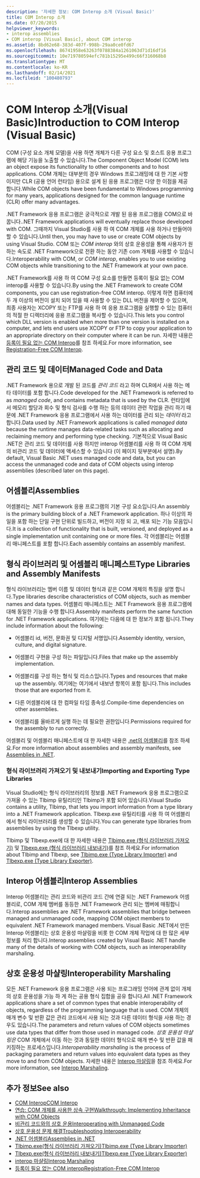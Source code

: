 ```yaml
---
description: '자세한 정보: COM Interop 소개 (Visual Basic)'
title: COM Interop 소개
ms.date: 07/20/2015
helpviewer_keywords:
- interop assemblies
- COM interop [Visual Basic], about COM interop
ms.assetid: 8bd62e68-383d-407f-998b-29aa0ce0fd67
ms.openlocfilehash: 86741958e63263f0788384a1261063d71d16df16
ms.sourcegitcommit: 10e719780594efc781b15295e499c66f316068b8
ms.translationtype: MT
ms.contentlocale: ko-KR
ms.lasthandoff: 02/14/2021
ms.locfileid: "100480793"
---
```

# <a name="introduction-to-com-interop-visual-basic"></a><span data-ttu-id="da321-103">COM Interop 소개(Visual Basic)</span><span class="sxs-lookup"><span data-stu-id="da321-103">Introduction to COM Interop (Visual Basic)</span></span>

<span data-ttu-id="da321-104">COM (구성 요소 개체 모델)을 사용 하면 개체가 다른 구성 요소 및 호스트 응용 프로그램에 해당 기능을 노출할 수 있습니다.</span><span class="sxs-lookup"><span data-stu-id="da321-104">The Component Object Model (COM) lets an object expose its functionality to other components and to host applications.</span></span> <span data-ttu-id="da321-105">COM 개체는 대부분의 경우 Windows 프로그래밍에 대 한 기본 사항 이지만 CLR (공용 언어 런타임) 용으로 설계 된 응용 프로그램은 다양 한 이점을 제공 합니다.</span><span class="sxs-lookup"><span data-stu-id="da321-105">While COM objects have been fundamental to Windows programming for many years, applications designed for the common language runtime (CLR) offer many advantages.</span></span>  
  
 <span data-ttu-id="da321-106">.NET Framework 응용 프로그램은 궁극적으로 개발 된 응용 프로그램을 COM으로 바꿉니다.</span><span class="sxs-lookup"><span data-stu-id="da321-106">.NET Framework applications will eventually replace those developed with COM.</span></span> <span data-ttu-id="da321-107">그때까지 Visual Studio를 사용 하 여 COM 개체를 사용 하거나 만들어야 할 수 있습니다.</span><span class="sxs-lookup"><span data-stu-id="da321-107">Until then, you may have to use or create COM objects by using Visual Studio.</span></span> <span data-ttu-id="da321-108">COM 또는 *COM interop* 와의 상호 운용성을 통해 사용자가 원하는 속도로 .NET Framework으로 전환 하는 동안 기존 com 개체를 사용할 수 있습니다.</span><span class="sxs-lookup"><span data-stu-id="da321-108">Interoperability with COM, or *COM interop*, enables you to use existing COM objects while transitioning to the .NET Framework at your own pace.</span></span>  
  
 <span data-ttu-id="da321-109">.NET Framework를 사용 하 여 COM 구성 요소를 만들면 등록이 필요 없는 COM interop를 사용할 수 있습니다.</span><span class="sxs-lookup"><span data-stu-id="da321-109">By using the .NET Framework to create COM components, you can use registration-free COM interop.</span></span> <span data-ttu-id="da321-110">이렇게 하면 컴퓨터에 두 개 이상의 버전이 설치 되어 있을 때 사용할 수 있는 DLL 버전을 제어할 수 있으며, 최종 사용자는 XCOPY 또는 FTP를 사용 하 여 응용 프로그램을 실행할 수 있는 컴퓨터의 적절 한 디렉터리에 응용 프로그램을 복사할 수 있습니다.</span><span class="sxs-lookup"><span data-stu-id="da321-110">This lets you control which DLL version is enabled when more than one version is installed on a computer, and lets end users use XCOPY or FTP to copy your application to an appropriate directory on their computer where it can be run.</span></span> <span data-ttu-id="da321-111">자세한 내용은 [등록이 필요 없는 COM Interop](../../../framework/interop/registration-free-com-interop.md)를 참조 하세요.</span><span class="sxs-lookup"><span data-stu-id="da321-111">For more information, see [Registration-Free COM Interop](../../../framework/interop/registration-free-com-interop.md).</span></span>  
  
## <a name="managed-code-and-data"></a><span data-ttu-id="da321-112">관리 코드 및 데이터</span><span class="sxs-lookup"><span data-stu-id="da321-112">Managed Code and Data</span></span>  

 <span data-ttu-id="da321-113">.NET Framework 용으로 개발 된 코드를 *관리 코드* 라고 하며 CLR에서 사용 하는 메타 데이터를 포함 합니다.</span><span class="sxs-lookup"><span data-stu-id="da321-113">Code developed for the .NET Framework is referred to as *managed code*, and contains metadata that is used by the CLR.</span></span> <span data-ttu-id="da321-114">런타임에서 메모리 할당과 회수 및 형식 검사를 수행 하는 등의 데이터 관련 작업을 관리 하기 때문에 .NET Framework 응용 프로그램에서 사용 하는 데이터를 관리 되는 *데이터* 라고 합니다.</span><span class="sxs-lookup"><span data-stu-id="da321-114">Data used by .NET Framework applications is called *managed data* because the runtime manages data-related tasks such as allocating and reclaiming memory and performing type checking.</span></span> <span data-ttu-id="da321-115">기본적으로 Visual Basic .NET은 관리 코드 및 데이터를 사용 하지만 interop 어셈블리를 사용 하 여 COM 개체의 비관리 코드 및 데이터에 액세스할 수 있습니다 (이 페이지 뒷부분에서 설명).</span><span class="sxs-lookup"><span data-stu-id="da321-115">By default, Visual Basic .NET uses managed code and data, but you can access the unmanaged code and data of COM objects using interop assemblies (described later on this page).</span></span>  
  
## <a name="assemblies"></a><span data-ttu-id="da321-116">어셈블리</span><span class="sxs-lookup"><span data-stu-id="da321-116">Assemblies</span></span>  

 <span data-ttu-id="da321-117">어셈블리는 .NET Framework 응용 프로그램의 기본 구성 요소입니다.</span><span class="sxs-lookup"><span data-stu-id="da321-117">An assembly is the primary building block of a .NET Framework application.</span></span> <span data-ttu-id="da321-118">하나 이상의 파일을 포함 하는 단일 구현 단위로 빌드하고, 버전이 지정 되 고, 배포 되는 기능 모음입니다.</span><span class="sxs-lookup"><span data-stu-id="da321-118">It is a collection of functionality that is built, versioned, and deployed as a single implementation unit containing one or more files.</span></span> <span data-ttu-id="da321-119">각 어셈블리는 어셈블리 매니페스트를 포함 합니다.</span><span class="sxs-lookup"><span data-stu-id="da321-119">Each assembly contains an assembly manifest.</span></span>  
  
## <a name="type-libraries-and-assembly-manifests"></a><span data-ttu-id="da321-120">형식 라이브러리 및 어셈블리 매니페스트</span><span class="sxs-lookup"><span data-stu-id="da321-120">Type Libraries and Assembly Manifests</span></span>  

 <span data-ttu-id="da321-121">형식 라이브러리는 멤버 이름 및 데이터 형식과 같은 COM 개체의 특징을 설명 합니다.</span><span class="sxs-lookup"><span data-stu-id="da321-121">Type libraries describe characteristics of COM objects, such as member names and data types.</span></span> <span data-ttu-id="da321-122">어셈블리 매니페스트는 .NET Framework 응용 프로그램에 대해 동일한 기능을 수행 합니다.</span><span class="sxs-lookup"><span data-stu-id="da321-122">Assembly manifests perform the same function for .NET Framework applications.</span></span> <span data-ttu-id="da321-123">여기에는 다음에 대 한 정보가 포함 됩니다.</span><span class="sxs-lookup"><span data-stu-id="da321-123">They include information about the following:</span></span>  
  
- <span data-ttu-id="da321-124">어셈블리 id, 버전, 문화권 및 디지털 서명입니다.</span><span class="sxs-lookup"><span data-stu-id="da321-124">Assembly identity, version, culture, and digital signature.</span></span>  
  
- <span data-ttu-id="da321-125">어셈블리 구현을 구성 하는 파일입니다.</span><span class="sxs-lookup"><span data-stu-id="da321-125">Files that make up the assembly implementation.</span></span>  
  
- <span data-ttu-id="da321-126">어셈블리를 구성 하는 형식 및 리소스입니다.</span><span class="sxs-lookup"><span data-stu-id="da321-126">Types and resources that make up the assembly.</span></span> <span data-ttu-id="da321-127">여기에는 여기에서 내보낸 항목이 포함 됩니다.</span><span class="sxs-lookup"><span data-stu-id="da321-127">This includes those that are exported from it.</span></span>  
  
- <span data-ttu-id="da321-128">다른 어셈블리에 대 한 컴파일 타임 종속성.</span><span class="sxs-lookup"><span data-stu-id="da321-128">Compile-time dependencies on other assemblies.</span></span>  
  
- <span data-ttu-id="da321-129">어셈블리를 올바르게 실행 하는 데 필요한 권한입니다.</span><span class="sxs-lookup"><span data-stu-id="da321-129">Permissions required for the assembly to run correctly.</span></span>  
  
 <span data-ttu-id="da321-130">어셈블리 및 어셈블리 매니페스트에 대 한 자세한 내용은 [.net의 어셈블리](../../../standard/assembly/index.md)를 참조 하세요.</span><span class="sxs-lookup"><span data-stu-id="da321-130">For more information about assemblies and assembly manifests, see [Assemblies in .NET](../../../standard/assembly/index.md).</span></span>  
  
### <a name="importing-and-exporting-type-libraries"></a><span data-ttu-id="da321-131">형식 라이브러리 가져오기 및 내보내기</span><span class="sxs-lookup"><span data-stu-id="da321-131">Importing and Exporting Type Libraries</span></span>  

 <span data-ttu-id="da321-132">Visual Studio에는 형식 라이브러리의 정보를 .NET Framework 응용 프로그램으로 가져올 수 있는 Tlbimp 유틸리티인 Tlbimp가 포함 되어 있습니다.</span><span class="sxs-lookup"><span data-stu-id="da321-132">Visual Studio contains a utility, Tlbimp, that lets you import information from a type library into a .NET Framework application.</span></span> <span data-ttu-id="da321-133">Tlbexp.exe 유틸리티를 사용 하 여 어셈블리에서 형식 라이브러리를 생성할 수 있습니다.</span><span class="sxs-lookup"><span data-stu-id="da321-133">You can generate type libraries from assemblies by using the Tlbexp utility.</span></span>  
  
 <span data-ttu-id="da321-134">Tlbimp 및 Tlbexp.exe에 대 한 자세한 내용은 [Tlbimp.exe (형식 라이브러리 가져오기)](../../../framework/tools/tlbimp-exe-type-library-importer.md) 및 [Tlbexp.exe (형식 라이브러리 내보내기)](../../../framework/tools/tlbexp-exe-type-library-exporter.md)를 참조 하세요.</span><span class="sxs-lookup"><span data-stu-id="da321-134">For information about Tlbimp and Tlbexp, see [Tlbimp.exe (Type Library Importer)](../../../framework/tools/tlbimp-exe-type-library-importer.md) and [Tlbexp.exe (Type Library Exporter)](../../../framework/tools/tlbexp-exe-type-library-exporter.md).</span></span>  
  
## <a name="interop-assemblies"></a><span data-ttu-id="da321-135">Interop 어셈블리</span><span class="sxs-lookup"><span data-stu-id="da321-135">Interop Assemblies</span></span>  

 <span data-ttu-id="da321-136">Interop 어셈블리는 관리 코드와 비관리 코드 간에 연결 되는 .NET Framework 어셈블리로, COM 개체 멤버를 동등한 .NET Framework 관리 되는 멤버에 매핑합니다.</span><span class="sxs-lookup"><span data-stu-id="da321-136">Interop assemblies are .NET Framework assemblies that bridge between managed and unmanaged code, mapping COM object members to equivalent .NET Framework managed members.</span></span> <span data-ttu-id="da321-137">Visual Basic .NET에서 만든 Interop 어셈블리는 상호 운용성 마샬링을 비롯 한 COM 개체 작업에 대 한 많은 세부 정보를 처리 합니다.</span><span class="sxs-lookup"><span data-stu-id="da321-137">Interop assemblies created by Visual Basic .NET handle many of the details of working with COM objects, such as interoperability marshaling.</span></span>  
  
## <a name="interoperability-marshaling"></a><span data-ttu-id="da321-138">상호 운용성 마샬링</span><span class="sxs-lookup"><span data-stu-id="da321-138">Interoperability Marshaling</span></span>  

 <span data-ttu-id="da321-139">모든 .NET Framework 응용 프로그램은 사용 되는 프로그래밍 언어에 관계 없이 개체의 상호 운용성을 가능 하 게 하는 공용 형식 집합을 공유 합니다.</span><span class="sxs-lookup"><span data-stu-id="da321-139">All .NET Framework applications share a set of common types that enable interoperability of objects, regardless of the programming language that is used.</span></span> <span data-ttu-id="da321-140">COM 개체의 매개 변수 및 반환 값은 관리 코드에서 사용 되는 것과 다른 데이터 형식을 사용 하는 경우도 있습니다.</span><span class="sxs-lookup"><span data-stu-id="da321-140">The parameters and return values of COM objects sometimes use data types that differ from those used in managed code.</span></span> <span data-ttu-id="da321-141">*상호 운용성 마샬링은* COM 개체에서 이동 하는 것과 동일한 데이터 형식으로 매개 변수 및 반환 값을 패키징하는 프로세스입니다.</span><span class="sxs-lookup"><span data-stu-id="da321-141">*Interoperability marshaling* is the process of packaging parameters and return values into equivalent data types as they move to and from COM objects.</span></span> <span data-ttu-id="da321-142">자세한 내용은 [Interop 마샬링](../../../framework/interop/interop-marshaling.md)을 참조 하세요.</span><span class="sxs-lookup"><span data-stu-id="da321-142">For more information, see [Interop Marshaling](../../../framework/interop/interop-marshaling.md).</span></span>  
  
## <a name="see-also"></a><span data-ttu-id="da321-143">추가 정보</span><span class="sxs-lookup"><span data-stu-id="da321-143">See also</span></span>

- [<span data-ttu-id="da321-144">COM Interop</span><span class="sxs-lookup"><span data-stu-id="da321-144">COM Interop</span></span>](index.md)
- [<span data-ttu-id="da321-145">연습: COM 개체를 사용한 상속 구현</span><span class="sxs-lookup"><span data-stu-id="da321-145">Walkthrough: Implementing Inheritance with COM Objects</span></span>](walkthrough-implementing-inheritance-with-com-objects.md)
- [<span data-ttu-id="da321-146">비관리 코드와의 상호 운용</span><span class="sxs-lookup"><span data-stu-id="da321-146">Interoperating with Unmanaged Code</span></span>](../../../framework/interop/index.md)
- [<span data-ttu-id="da321-147">상호 운용성 문제 해결</span><span class="sxs-lookup"><span data-stu-id="da321-147">Troubleshooting Interoperability</span></span>](troubleshooting-interoperability.md)
- [<span data-ttu-id="da321-148">.NET 어셈블리</span><span class="sxs-lookup"><span data-stu-id="da321-148">Assemblies in .NET</span></span>](../../../standard/assembly/index.md)
- [<span data-ttu-id="da321-149">Tlbimp.exe(형식 라이브러리 가져오기)</span><span class="sxs-lookup"><span data-stu-id="da321-149">Tlbimp.exe (Type Library Importer)</span></span>](../../../framework/tools/tlbimp-exe-type-library-importer.md)
- [<span data-ttu-id="da321-150">Tlbexp.exe(형식 라이브러리 내보내기)</span><span class="sxs-lookup"><span data-stu-id="da321-150">Tlbexp.exe (Type Library Exporter)</span></span>](../../../framework/tools/tlbexp-exe-type-library-exporter.md)
- [<span data-ttu-id="da321-151">interop 마샬링</span><span class="sxs-lookup"><span data-stu-id="da321-151">Interop Marshaling</span></span>](../../../framework/interop/interop-marshaling.md)
- [<span data-ttu-id="da321-152">등록이 필요 없는 COM interop</span><span class="sxs-lookup"><span data-stu-id="da321-152">Registration-Free COM Interop</span></span>](../../../framework/interop/registration-free-com-interop.md)
